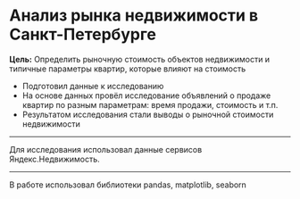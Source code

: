 # Анализ рынка недвижимости в Санкт-Петербурге

**Цель:** Определить рыночную стоимость объектов недвижимости и типичные параметры квартир, которые влияют на стоимость

- Подготовил данные к исследованию
- На основе данных провёл исследование объявлений о продаже квартир по разным параметрам: время продажи, стоимость и т.п.
- Результатом исследования стали выводы о рыночной стоимости недвижимости

---
Для исследования использовал данные сервисов Яндекс.Недвижимость.

---
В работе использовал библиотеки pandas, matplotlib, seaborn
